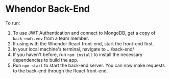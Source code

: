 # Whendor Back-End
To run:

1. To use JWT Authentication and connect to MongoDB, get a copy of `back-end\.env` from a team member.
2. If using with the Whendor React front-end, start the front-end first.
3. In your local machine's terminal, navigate to .../back-end/
4. If you haven't before, run `npm install` to install the necessary dependencies to build the app.
5. Run `npm start` to start the back-end server. 
You can now make requests to the back-end through the React front-end. 

